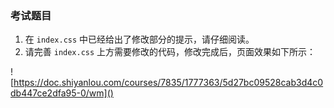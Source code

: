 ### 考试题目

1. 在 `index.css` 中已经给出了修改部分的提示，请仔细阅读。
2. 请完善 `index.css` 上方需要修改的代码，修改完成后，页面效果如下所示：

![https://doc.shiyanlou.com/courses/7835/1777363/5d27bc09528cab3d4c0db447ce2dfa95-0/wm]()